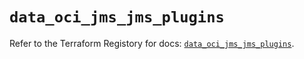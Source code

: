 # `data_oci_jms_jms_plugins`

Refer to the Terraform Registory for docs: [`data_oci_jms_jms_plugins`](https://registry.terraform.io/providers/oracle/oci/6.18.0/docs/data-sources/jms_jms_plugins).
